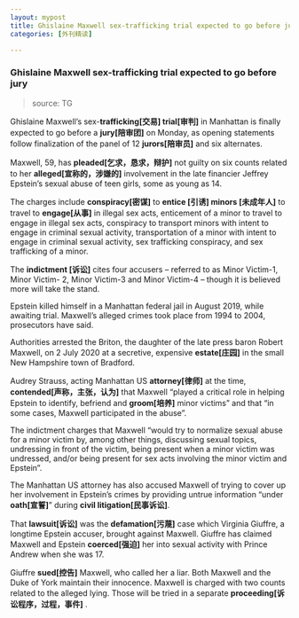 ```yaml
---
layout: mypost
title: Ghislaine Maxwell sex-trafficking trial expected to go before jury
categories: [外刊精读]

---
```


### Ghislaine Maxwell sex-trafficking trial expected to go before jury

> source: TG

Ghislaine Maxwell’s sex-**trafficking[交易] trial[审判]** in Manhattan is finally expected to go before a **jury[陪审团]** on Monday, as opening statements follow finalization of the panel of 12 **jurors[陪审员]** and six alternates.

Maxwell, 59, has **pleaded[乞求，恳求，辩护]** not guilty on six counts related to her **alleged[宣称的，涉嫌的]** involvement in the late financier Jeffrey Epstein’s sexual abuse of teen girls, some as young as 14.

The charges include **conspiracy[密谋]** to **entice [引诱] minors [未成年人]** to travel to **engage[从事]** in illegal sex acts, enticement of a minor to travel to engage in illegal sex acts, conspiracy to transport minors with intent to engage in criminal sexual activity, transportation of a minor with intent to engage in criminal sexual activity, sex trafficking conspiracy, and sex trafficking of a minor.

The **indictment [诉讼]** cites four accusers – referred to as Minor Victim-1, Minor Victim- 2, Minor Victim-3 and Minor Victim-4 – though it is believed more will take the stand.

Epstein killed himself in a Manhattan federal jail in August 2019, while awaiting trial. Maxwell’s alleged crimes took place from 1994 to 2004, prosecutors have said.

Authorities arrested the Briton, the daughter of the late press baron Robert Maxwell, on 2 July 2020 at a secretive, expensive **estate[庄园]** in the small New Hampshire town of Bradford.

Audrey Strauss, acting Manhattan US **attorney[律师]** at the time, **contended[声称，主张，认为]** that Maxwell “played a critical role in helping Epstein to identify, befriend and **groom[培养]** minor victims” and that “in some cases, Maxwell participated in the abuse”.

The indictment charges that Maxwell “would try to normalize sexual abuse for a minor victim by, among other things, discussing sexual topics, undressing in front of the victim, being present when a minor victim was undressed, and/or being present for sex acts involving the minor victim and Epstein”.

The Manhattan US attorney has also accused Maxwell of trying to cover up her involvement in Epstein’s crimes by providing untrue information “under **oath[宣誓]**” during **civil litigation[民事诉讼]**.

That **lawsuit[诉讼]** was the **defamation[污蔑]** case which Virginia Giuffre, a longtime Epstein accuser, brought against Maxwell. Giuffre has claimed Maxwell and Epstein **coerced[强迫]** her into sexual activity with Prince Andrew when she was 17.

Giuffre  **sued[控告]**  Maxwell, who called her a liar. Both Maxwell and the Duke of York maintain their innocence. Maxwell is charged with two counts related to the alleged lying. Those will be tried in a separate  **proceeding[诉讼程序，过程，事件]** .